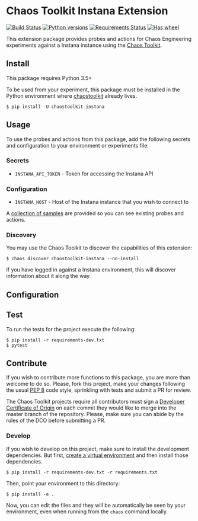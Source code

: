  # Chaos Toolkit Instana Extension

[![Build Status](https://travis-ci.org/chaostoolkit-incubator/chaostoolkit-instana.svg?branch=master)](https://travis-ci.org/chaostoolkit-incubator/chaostoolkit-instana)
[![Python versions](https://img.shields.io/pypi/pyversions/chaostoolkit-instana.svg)](https://www.python.org/)
[![Requirements Status](https://requires.io/github/chaostoolkit-incubator/chaostoolkit-instana/requirements.svg?branch=master)](https://requires.io/github/chaostoolkit-incubator/chaostoolkit-instana/requirements/?branch=master)
[![Has wheel](https://img.shields.io/pypi/wheel/chaostoolkit-instana.svg)](http://pythonwheels.com/)


This extension package provides probes and actions for Chaos Engineering
experiments against a Instana instance using the
[Chaos Toolkit][chaostoolkit].

[actions]: http://chaostoolkit.org/reference/api/experiment/#action
[probes]: http://chaostoolkit.org/reference/api/experiment/#probe
[chaostoolkit]: http://chaostoolkit.org

## Install

This package requires Python 3.5+

To be used from your experiment, this package must be installed in the Python
environment where [chaostoolkit][] already lives.

```
$ pip install -U chaostoolkit-instana
```

## Usage

To use the probes and actions from this package, add the following secrets and configuration to your environment or experiments file:

### Secrets 

* `INSTANA_API_TOKEN` - Token for accessing the Instana API

### Configuration

* `INSTANA_HOST` - Host of the Instana instance that you wish to connect to

A [collection of samples](samples/) are provided so you can see existing probes and actions.

### Discovery

You may use the Chaos Toolkit to discover the capabilities of this extension:

```
$ chaos discover chaostoolkit-instana --no-install
```

If you have logged in against a Instana environment, this will discover
information about it along the way.


## Configuration



## Test

To run the tests for the project execute the following:

```
$ pip install -r requirements-dev.txt
$ pytest
```


## Contribute

If you wish to contribute more functions to this package, you are more than
welcome to do so. Please, fork this project, make your changes following the
usual [PEP 8][pep8] code style, sprinkling with tests and submit a PR for
review.

[pep8]: https://pycodestyle.readthedocs.io/en/latest/

The Chaos Toolkit projects require all contributors must sign a
[Developer Certificate of Origin][dco] on each commit they would like to merge
into the master branch of the repository. Please, make sure you can abide by
the rules of the DCO before submitting a PR.

[dco]: https://github.com/probot/dco#how-it-works

### Develop

If you wish to develop on this project, make sure to install the development
dependencies. But first, [create a virtual environment][venv] and then install
those dependencies.

[venv]: https://docs.chaostoolkit.org/reference/usage/install/#create-a-virtual-environment

```console
$ pip install -r requirements-dev.txt -r requirements.txt
```

Then, point your environment to this directory:

```console
$ pip install -e .
```

Now, you can edit the files and they will be automatically be seen by your
environment, even when running from the `chaos` command locally.
